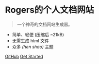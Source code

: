 <!-- _coverpage.md -->

# Rogers的个人文档网站

> 一个神奇的文档网站生成器。

- 简单、轻便 (压缩后 ~21kB)
- 无需生成 html 文件
- 众多 *(hen shao)* 主题

[GitHub](https://github.com/Rogerskelamen/)
[Get Started](#Introduction)